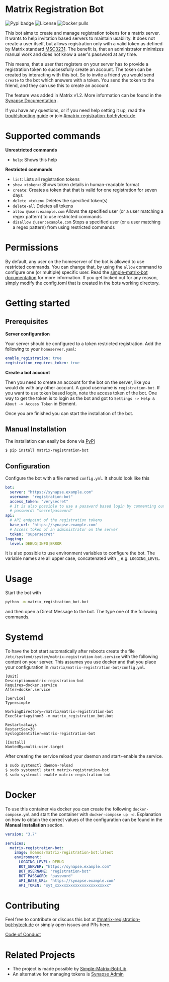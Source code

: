 # Matrix Registration Bot

![Pypi badge](https://img.shields.io/pypi/v/matrix-registration-bot.svg)
![License](https://img.shields.io/pypi/l/matrix-registration-bot?color=%23008000)
![Docker pulls](https://img.shields.io/docker/pulls/moanos/matrix-registration-bot)

This bot aims to create and manage registration tokens for a matrix server. It wants to help invitation based servers to
maintain usability. It does not create a user itself, but allows registration only with a valid token as defined by
Matrix standard
[MSC3231](https://github.com/matrix-org/matrix-doc/blob/main/proposals/3231-token-authenticated-registration.md). The
benefit is, that an administrator minimizes manual work and does not know a user's password at any time.

This means, that a user that registers on your server has to provide a registration token to successfully create an
account. The token can be created by interacting with this bot. So to invite a friend you would send `create` to the bot
which answers with a token. You send the token to the friend, and they can use this to create an account.

The feature was added in Matrix v1.2. More information can be found in the
[Synapse Documentation](https://matrix-org.github.io/synapse/latest/usage/administration/admin_api/registration_tokens.html)
.

If you have any questions, or if you need help setting it up, read the [troublshooting guide](./docs/troubleshooting.md)
or join [#matrix-registration-bot:hyteck.de](https://matrix.to/#/#matrix-registration-bot:hyteck.de).

# Supported commands

**Unrestricted commands**

* `help`: Shows this help

**Restricted commands**

* `list`: Lists all registration tokens
* `show <token>`: Shows token details in human-readable format
* `create`: Creates a token that that is valid for one registration for seven days
* `delete <token>` Deletes the specified token(s)
* `delete-all` Deletes all tokens
* `allow @user:example.com` Allows the specified user (or a user matching a regex pattern) to use restricted commands
* `disallow @user:example.com` Stops a specified user (or a user matching a regex pattern) from using restricted
  commands

# Permissions

By default, any user on the homeserver of the bot is allowed to use restricted commands. You can change that, by using
the `allow` command to configure one (or multiple) specific user. Read
the [simple-matrix-bot documentation](https://simple-matrix-bot-lib.readthedocs.io/en/latest/manual.html#allowlist)
for more information. If you get locked out for any reason, simply modify the config.toml that is created in the bots
working directory.

# Getting started

## Prerequisites

**Server configuration**

Your server should be configured to a token restricted registration. Add the following to your `homeserver.yaml`:

```yaml
enable_registration: true
registration_requires_token: true
```

**Create a bot account**

Then you need to create an account for the bot on the server, like you would do with any other account. A good username
is `registration-bot`. If you want to use token based login, note the access token of the bot. One way to get the token
is to login as the bot and got to `Settings -> Help & About -> Access Token` in Element.

Once you are finished you can start the installation of the bot.

## Manual Installation

The installation can easily be done via [PyPi](https://pypi.org/project/matrix-registration-bot/)

```bash
$ pip install matrix-registration-bot
```

## Configuration

Configure the bot with a file named `config.yml`. It should look like this

```yaml
bot:
  server: "https://synapse.example.com"
  username: "registration-bot"
  access_token: "verysecret"
  # It is also possible to use a password based login by commenting out the access token line and adjusting the line below
  # password: "secretpassword" 
api:
  # API endpoint of the registration tokens
  base_url: 'https://synapse.example.com'
  # Access token of an administrator on the server
  token: "supersecret"
logging:
  level: DEBUG|INFO|ERROR


```

It is also possible to use environment variables to configure the bot. The variable names are all upper case,
concatenated with `_` e.g. `LOGGING_LEVEL`.

# Usage

Start the bot with

```bash
python -m matrix_registration_bot.bot
```

and then open a Direct Message to the bot. The type one of the following commands.

# Systemd

To have the bot start automatically after reboots create the file `/etc/systemd/system/matrix-registration-bot.service`
with the following content on your server. This assumes you use docker and that you place your configuration in
`/matrix/matrix-registration-bot/config.yml`.

```
[Unit]
Description=matrix-registration-bot
Requires=docker.service
After=docker.service

[Service]
Type=simple

WorkingDirectory=/matrix/matrix-registration-bot
ExecStart=python3 -m matrix_registration_bot.bot

Restart=always
RestartSec=30
SyslogIdentifier=matrix-registration-bot

[Install]
WantedBy=multi-user.target
```

After creating the service reload your daemon and start+enable the service.

```bash
$ sudo systemctl daemon-reload
$ sudo systemctl start matrix-registration-bot
$ sudo systemclt enable matrix-registration-bot
```

# Docker

To use this container via docker you can create the following `docker-compose.yml` and start the container
with `docker-compose up -d`. Explanation on how to obtain the correct values of the configuration can be found in the 
**Manual installation** section.

``` yaml
version: "3.7"

services:
  matrix-registration-bot:
    image: moanos/matrix-registration-bot:latest
    environment:
      LOGGING_LEVEL: DEBUG
      BOT_SERVER: "https://synapse.example.com"
      BOT_USERNAME: "registration-bot"
      BOT_PASSWORD: "password"
      API_BASE_URL: 'https://synapse.example.com'
      API_TOKEN: "syt_xxxxxxxxxxxxxxxxxxxxxxxx"

```

# Contributing

Feel free to contribute or discuss this bot
at [#matrix-registration-bot:hyteck.de](https://matrix.to/#/#matrix-registration-bot:hyteck.de)
or simply open issues and PRs here.

[Code of Conduct](https://www.contributor-covenant.org/version/2/1/code_of_conduct/)

# Related Projects

* The project is made possible by [Simple-Matrix-Bot-Lib](https://simple-matrix-bot-lib.readthedocs.io).
* An alternative for managing tokens is [Synapse Admin](https://github.com/Awesome-Technologies/synapse-admin)


